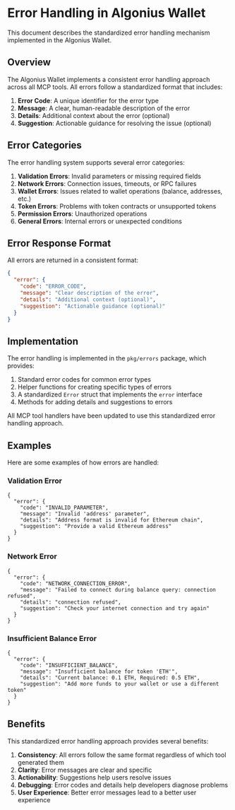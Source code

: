 # Error Handling in Algonius Wallet

This document describes the standardized error handling mechanism implemented in the Algonius Wallet.

## Overview

The Algonius Wallet implements a consistent error handling approach across all MCP tools. All errors follow a standardized format that includes:

1. **Error Code**: A unique identifier for the error type
2. **Message**: A clear, human-readable description of the error
3. **Details**: Additional context about the error (optional)
4. **Suggestion**: Actionable guidance for resolving the issue (optional)

## Error Categories

The error handling system supports several error categories:

1. **Validation Errors**: Invalid parameters or missing required fields
2. **Network Errors**: Connection issues, timeouts, or RPC failures
3. **Wallet Errors**: Issues related to wallet operations (balance, addresses, etc.)
4. **Token Errors**: Problems with token contracts or unsupported tokens
5. **Permission Errors**: Unauthorized operations
6. **General Errors**: Internal errors or unexpected conditions

## Error Response Format

All errors are returned in a consistent format:

```json
{
  "error": {
    "code": "ERROR_CODE",
    "message": "Clear description of the error",
    "details": "Additional context (optional)",
    "suggestion": "Actionable guidance (optional)"
  }
}
```

## Implementation

The error handling is implemented in the `pkg/errors` package, which provides:

1. Standard error codes for common error types
2. Helper functions for creating specific types of errors
3. A standardized `Error` struct that implements the `error` interface
4. Methods for adding details and suggestions to errors

All MCP tool handlers have been updated to use this standardized error handling approach.

## Examples

Here are some examples of how errors are handled:

### Validation Error
```
{
  "error": {
    "code": "INVALID_PARAMETER",
    "message": "Invalid 'address' parameter",
    "details": "Address format is invalid for Ethereum chain",
    "suggestion": "Provide a valid Ethereum address"
  }
}
```

### Network Error
```
{
  "error": {
    "code": "NETWORK_CONNECTION_ERROR",
    "message": "Failed to connect during balance query: connection refused",
    "details": "connection refused",
    "suggestion": "Check your internet connection and try again"
  }
}
```

### Insufficient Balance Error
```
{
  "error": {
    "code": "INSUFFICIENT_BALANCE",
    "message": "Insufficient balance for token 'ETH'",
    "details": "Current balance: 0.1 ETH, Required: 0.5 ETH",
    "suggestion": "Add more funds to your wallet or use a different token"
  }
}
```

## Benefits

This standardized error handling approach provides several benefits:

1. **Consistency**: All errors follow the same format regardless of which tool generated them
2. **Clarity**: Error messages are clear and specific
3. **Actionability**: Suggestions help users resolve issues
4. **Debugging**: Error codes and details help developers diagnose problems
5. **User Experience**: Better error messages lead to a better user experience